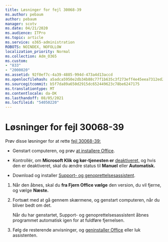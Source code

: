 ```yaml
---
title: Løsninger for fejl 30068-39
ms.author: pebaum
author: pebaum
manager: scotv
ms.date: 04/21/2020
ms.audience: ITPro
ms.topic: article
ms.service: o365-administration
ROBOTS: NOINDEX, NOFOLLOW
localization_priority: Normal
ms.collection: Adm_O365
ms.custom:
- "833"
- "2000020"
ms.assetid: 92f0ef7c-4a39-4885-994d-473a4d13accd
ms.openlocfilehash: a5adca5950e2db34b88c77f1b635c3f273eff4e45eea7312ed2100b8d6f7f3c7
ms.sourcegitcommit: b5f7da89a650d2915dc652449623c78be6247175
ms.translationtype: MT
ms.contentlocale: da-DK
ms.lasthandoff: 08/05/2021
ms.locfileid: "54050220"
---
```

# <a name="solutions-for-error-30068-39"></a>Løsninger for fejl 30068-39

Prøv disse løsninger for at rette [fejl 30068-39:](https://support.office.com/article/963ca3e4-217a-4c16-9c02-ff946548357b?wt.mc_id=Alchemy_ClientDIA)
  
- Genstart computeren, og prøv [at installere Office](https://portal.office.com/OLS/MySoftware.aspx).

- Kontrollér, om **Microsoft Klik og kør-tjenesten er** [deaktiveret,](https://support.office.com/article/963ca3e4-217a-4c16-9c02-ff946548357b?wt.mc_id=Alchemy_ClientDIA) og hvis den er deaktiveret, skal du ændre status til **Manuel** eller **Automatisk.**

- Download og installer [Support- og genoprettelsesassistent](https://aka.ms/SARA-OfficeUninstall-Alchemy).

1. Når den åbnes, skal du **fra Fjern Office vælge** den version, du vil fjerne, og vælge **Næste.**

2. Fortsæt med at gå gennem skærmene, og genstart computeren, når du bliver bedt om det.

    Når du har genstartet, Support- og genoprettelsesassistent åbnes programmet automatisk igen for at fuldføre fjernelsen.

3. Følg de resterende anvisninger, og [geninstaller Office](https://portal.office.com/OLS/MySoftware.aspx) eller luk assistenten.
